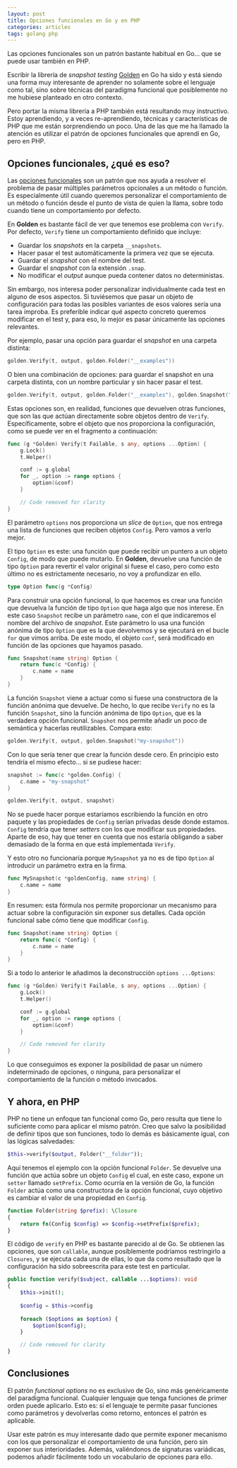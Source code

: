 ```yaml
---
layout: post
title: Opciones funcionales en Go y en PHP
categories: articles
tags: golang php
---
```


Las opciones funcionales son un patrón bastante habitual en Go... que se puede usar también en PHP.

Escribir la librería de _snapshot testing_ [Golden](https://github.com/franiglesias/golden) en Go ha sido y está siendo una forma muy interesante de aprender no solamente sobre el lenguaje como tal, sino sobre técnicas del paradigma funcional que posiblemente no me hubiese planteado en otro contexto.

Pero portar la misma librería a PHP también está resultando muy instructivo. Estoy aprendiendo, y a veces re-aprendiendo, técnicas y características de PHP que me están sorprendiendo un poco. Una de las que me ha llamado la atención es utilizar el patrón de opciones funcionales que aprendí en Go, pero en PHP.

## Opciones funcionales, ¿qué es eso?

Las [opciones funcionales](https://blog.friendsofgo.tech/posts/functional-options-en-go/) son un patrón que nos ayuda a resolver el problema de pasar múltiples parámetros opcionales a un método o función. Es especialmente útil cuando queremos personalizar el comportamiento de un método o función desde el punto de vista de quien la llama, sobre todo cuando tiene un comportamiento por defecto.

En **Golden** es bastante fácil de ver que tenemos ese problema con `Verify`. Por defecto, `Verify` tiene un comportamiento definido que incluye:

* Guardar los _snapshots_ en la carpeta `__snapshots`.
* Hacer pasar el test automáticamente la primera vez que se ejecuta.
* Guardar el _snapshot_ con el nombre del test.
* Guardar el _snapshot_ con la extensión `.snap`.
* No modificar el _output_ aunque pueda contener datos no deterministas.

Sin embargo, nos interesa poder personalizar individualmente cada test en alguno de esos aspectos. Si tuviésemos que pasar un objeto de configuración para todas las posibles variantes de esos valores sería una tarea ímproba. Es preferible indicar qué aspecto concreto queremos modificar en el test y, para eso, lo mejor es pasar únicamente las opciones relevantes.

Por ejemplo, pasar una opción para guardar el _snapshot_ en una carpeta distinta:

```go
golden.Verify(t, output, golden.Folder("__examples"))
```

O bien una combinación de opciones: para guardar el snapshot en una carpeta distinta, con un nombre particular y sin hacer pasar el test.

```go
golden.Verify(t, output, golden.Folder("__examples"), golden.Snapshot("my-snapshot"), golden.WaitApproval())
```

Estas opciones son, en realidad, funciones que devuelven otras funciones, que son las que actúan directamente sobre objetos dentro de `Verify`. Específicamente, sobre el objeto que nos proporciona la configuración, como se puede ver en el fragmento a continuación:

```go
func (g *Golden) Verify(t Failable, s any, options ...Option) {
	g.Lock()
	t.Helper()

	conf := g.global
	for _, option := range options {
		option(&conf)
	}

    // Code removed for clarity
}
```

El parámetro `options` nos proporciona un _slice_ de `Option`, que nos entrega una lista de funciones que reciben objetos `Config`. Pero vamos a verlo mejor.

El tipo `Option` es este: una función que puede recibir un puntero a un objeto `Config`, de modo que puede mutarlo. En **Golden**, devuelve una función de tipo `Option` para revertir el valor original si fuese el caso, pero como esto último no es estrictamente necesario, no voy a profundizar en ello.

```go
type Option func(g *Config) 
```

Para construir una opción funcional, lo que hacemos es crear una función que devuelva la función de tipo `Option` que haga algo que nos interese. En este caso `Snapshot` recibe un parámetro `name`, con el que indicaremos el nombre del archivo de _snapshot_. Este parámetro lo usa una función anónima de tipo `Option` que es la que devolvemos y se ejecutará en el bucle `for` que vimos arriba. De este modo, el objeto `conf`, será modificado en función de las opciones que hayamos pasado.

```go
func Snapshot(name string) Option {
	return func(c *Config) {
		c.name = name
	}
}
```

La función `Snapshot` viene a actuar como si fuese una constructora de la función anónima que devuelve. De hecho, lo que recibe `Verify` no es la función `Snapshot`, sino la función anónima de tipo `Option`, que es la verdadera opción funcional. `Snapshot` nos permite añadir un poco de semántica y hacerlas reutilizables. Compara esto:

```go
golden.Verify(t, output, golden.Snapshot("my-snapshot"))
```

Con lo que sería tener que crear la función desde cero. En principio esto tendría el mismo efecto... si se pudiese hacer:

```go
snapshot := func(c *golden.Config) {
	c.name = "my-snapshot"
}

golden.Verify(t, output, snapshot)
```

No se puede hacer porque estaríamos escribiendo la función en otro paquete y las propiedades de `Config` serían privadas desde donde estamos. `Config` tendría que tener _setters_ con los que modificar sus propiedades. Aparte de eso, hay que tener en cuenta que nos estaría obligando a saber demasiado de la forma en que está implementada `Verify`.

Y esto otro no funcionaría porque `MySnapshot` ya no es de tipo `Option` al introducir un parámetro extra en la firma.

```go
func MySnapshot(c *goldenConfig, name string) {
	c.name = name
}
```

En resumen: esta fórmula nos permite proporcionar un mecanismo para actuar sobre la configuración sin exponer sus detalles. Cada opción funcional sabe cómo tiene que modificar `Config`.

```go
func Snapshot(name string) Option {
	return func(c *Config) {
		c.name = name
	}
}
```

Si a todo lo anterior le añadimos la deconstrucción `options ...Options`:

```go
func (g *Golden) Verify(t Failable, s any, options ...Option) {
	g.Lock()
	t.Helper()

	conf := g.global
	for _, option := range options {
		option(&conf)
	}

    // Code removed for clarity
}
```

Lo que conseguimos es exponer la posibilidad de pasar un número indeterminado de opciones, o ninguna, para personalizar el comportamiento de la función o método invocados.

## Y ahora, en PHP

PHP no tiene un enfoque tan funcional como Go, pero resulta que tiene lo suficiente como para aplicar el mismo patrón. Creo que salvo la posibilidad de definir tipos que son funciones, todo lo demás es básicamente igual, con las lógicas salvedades:

```php
$this->verify($output, Folder("__folder"));
```

Aquí tenemos el ejemplo con la opción funcional `Folder`. Se devuelve una función que actúa sobre un objeto `Config` el cual, en este caso, expone un `setter` llamado `setPrefix`. Como ocurría en la versión de Go, la función `Folder` actúa como una constructora de la opción funcional, cuyo objetivo es cambiar el valor de una propiedad en `Config`.

```php
function Folder(string $prefix): \Closure
{
    return fn(Config $config) => $config->setPrefix($prefix);
}
```

El código de `verify` en PHP es bastante parecido al de Go. Se obtienen las opciones, que son `callable`, aunque posíblemente podríamos restringirlo a `Closures`, y se ejecuta cada una de ellas, lo que da como resultado que la configuración ha sido sobreescrita para este test en particular.

```php
public function verify($subject, callable ...$options): void
{
    $this->init();
    
    $config = $this->config
    
    foreach ($options as $option) {
        $option($config);
    }

    // Code removed for clarity
}
```

## Conclusiones

El patrón _functional options_ no es exclusivo de Go, sino más genéricamente del paradigma funcional. Cualquier lenguaje que tenga funciones de primer orden puede aplicarlo. Esto es: si el lenguaje te permite pasar funciones como parámetros y devolverlas como retorno, entonces el patrón es aplicable.

Usar este patrón es muy interesante dado que permite exponer mecanismo con los que personalizar el comportamiento de una función, pero sin exponer sus interioridades. Además, valiéndonos de signaturas variádicas, podemos añadir fácilmente todo un vocabulario de opciones para ello.

